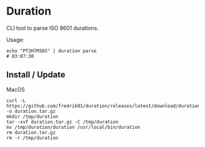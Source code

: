 # Duration

CLI tool to parse ISO 8601 durations.

Usage:
```shell
echo "PT3H7M38S" | duration parse
# 03:07:38
```

## Install / Update

MacOS

```
curl -L https://github.com/fredrik01/duration/releases/latest/download/duration_darwin_amd64.tar.gz -o duration.tar.gz
mkdir /tmp/duration
tar -xvf duration.tar.gz -C /tmp/duration
mv /tmp/duration/duration /usr/local/bin/duration
rm duration.tar.gz
rm -r /tmp/duration
```
